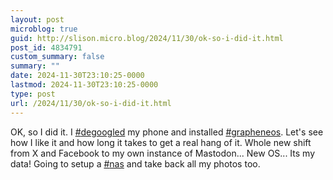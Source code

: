 ```yaml
---
layout: post
microblog: true
guid: http://slison.micro.blog/2024/11/30/ok-so-i-did-it.html
post_id: 4834791
custom_summary: false
summary: ""
date: 2024-11-30T23:10:25-0000
lastmod: 2024-11-30T23:10:25-0000
type: post
url: /2024/11/30/ok-so-i-did-it.html
---
```

<p>OK, so I did it. I <a href="https://social.familylison.com/tags/degoogled" class="mention hashtag" rel="tag">#<span>degoogled</span></a> my phone and installed <a href="https://social.familylison.com/tags/grapheneos" class="mention hashtag" rel="tag">#<span>grapheneos</span></a>. Let&#39;s see how I like it and how long it takes to get a real hang of it. Whole new shift from X and Facebook to my own instance of Mastodon... New OS... Its my data! Going to setup a <a href="https://social.familylison.com/tags/nas" class="mention hashtag" rel="tag">#<span>nas</span></a> and take back all my photos too.</p>
